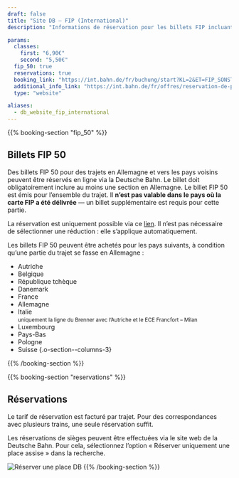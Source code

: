 ```yaml
---
draft: false
title: "Site DB – FIP (International)"
description: "Informations de réservation pour les billets FIP incluant une section en Allemagne."

params:
  classes:
    first: "6,90€"
    second: "5,50€"
  fip_50: true
  reservations: true
  booking_link: "https://int.bahn.de/fr/buchung/start?KL=2&ET=FIP_SONSTIGE"
  additional_info_link: "https://int.bahn.de/fr/offres/reservation-de-places-assises"
  type: "website"

aliases:
  - db_website_fip_international
---
```


{{% booking-section "fip_50" %}}

## Billets FIP 50

Des billets FIP 50 pour des trajets en Allemagne et vers les pays voisins peuvent être réservés en ligne via la Deutsche Bahn. Le billet doit obligatoirement inclure au moins une section en Allemagne. Le billet FIP 50 est émis pour l’ensemble du trajet. Il **n’est pas valable dans le pays où la carte FIP a été délivrée** — un billet supplémentaire est requis pour cette partie.

La réservation est uniquement possible via ce [lien](https://int.bahn.de/fr/buchung/start?KL=2&ET=FIP_SONSTIGE). Il n’est pas nécessaire de sélectionner une réduction : elle s’applique automatiquement.

Les billets FIP 50 peuvent être achetés pour les pays suivants, à condition qu’une partie du trajet se fasse en Allemagne :

<!-- prettier-ignore -->
- Autriche
- Belgique
- République tchèque
- Danemark
- France
- Allemagne
- Italie \
  <small>uniquement la ligne du Brenner avec l’Autriche et le ECE Francfort – Milan</small>
- Luxembourg
- Pays-Bas
- Pologne
- Suisse
{.o-section--columns-3}

{{% /booking-section %}}

{{% booking-section "reservations" %}}

## Réservations

Le tarif de réservation est facturé par trajet. Pour des correspondances avec plusieurs trains, une seule réservation suffit.

Les réservations de sièges peuvent être effectuées via le site web de la Deutsche Bahn. Pour cela, sélectionnez l’option « Réserver uniquement une place assise » dans la recherche.

![Réserver une place DB](db_reservation.webp)
{{% /booking-section %}}
